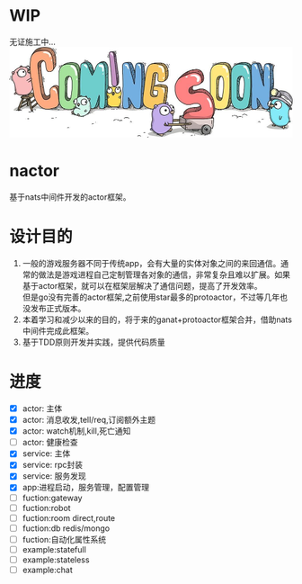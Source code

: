 # WIP
无证施工中...
![image](_res/workgolang.jpg)
# nactor
基于nats中间件开发的actor框架。

# 设计目的
1. 一般的游戏服务器不同于传统app，会有大量的实体对象之间的来回通信。通常的做法是游戏进程自己定制管理各对象的通信，非常复杂且难以扩展。如果基于actor框架，就可以在框架层解决了通信问题，提高了开发效率。  
但是go没有完善的actor框架,之前使用star最多的protoactor，不过等几年也没发布正式版本。   
2. 本着学习和减少以来的目的，将于来的ganat+protoactor框架合并，借助nats中间件完成此框架。  
3. 基于TDD原则开发并实践，提供代码质量

# 进度
- [x] actor: 主体
- [x] actor: 消息收发,tell/req,订阅额外主题
- [x] actor: watch机制,kill,死亡通知
- [ ] actor: 健康检查
- [x] service: 主体
- [x] service: rpc封装
- [x] service: 服务发现
- [x] app:进程启动，服务管理，配置管理
- [ ] fuction:gateway
- [ ] fuction:robot
- [ ] fuction:room direct,route
- [ ] fuction:db redis/mongo
- [ ] fuction:自动化属性系统
- [ ] example:statefull
- [ ] example:stateless
- [ ] example:chat
